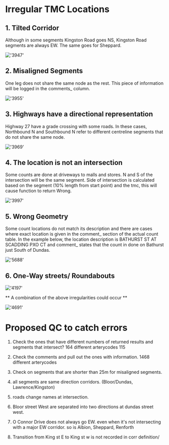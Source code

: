 # Irregular TMC Locations 

## 1. Tilted Corridor

Although in some segments Kingston Road goes NS, Kingston Road segments are always EW. The same goes for Sheppard.

!['3947'](img/3947.PNG)

## 2. Misaligned Segments

One leg does not share the same node as the rest. This piece of information will be logged in the comments_ column.

!['3955'](img/3955.PNG)

## 3. Highways have a directional representation 

Highway 27 have a grade crossing with some roads. In these cases, Northbound N and Southbound N refer to different centreline segments that do not share the same node. 

!['3969'](img/3969.PNG)

## 4. The location is not an intersection

Some counts are done at driveways to malls and stores. N and S of the intersection will be the same segment. 
Side of intersection is calculated based on the segment (10% length from start point) and the tmc, this will cause function to return Wrong.

!['3997'](img/3997.PNG)

## 5. Wrong Geometry

Some count locations do not match its description and there are cases where exact location is given in the comment_ section of the actual count table. In the example below, the location description is BATHURST ST AT SCADDING PXO CT and comment_ states that the count in done on Bathurst just South of Dundas.

!['5688'](img/5688.PNG)

## 6. One-Way streets/ Roundabouts

!['4197'](img/4197.PNG)

** A combination of the above irregularities could occur **

!['4691'](img/4691.PNG)

# Proposed QC to catch errors

1. Check the ones that have different numbers of returned results and segments that intersect?
	164 different arterycodes
	115
2. Check the comments and pull out the ones with information.
	1468 different arterycodes
3. Check on segments that are shorter than 25m for misaligned segments.

4. all segments are same direction corridors. (Bloor/Dundas, Lawrence/Kingston)
5. roads change names at intersection. 

6. Bloor street West are separated into two directions at dundas street west.
7. O Connor Drive does not always go EW. even when it's not intersecting with a major EW corridor. so is Albion, Sheppard, Renforth
8. Transition from King st E to King st w is not recorded in corr definition/

